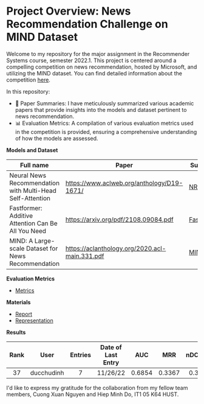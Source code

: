 # Project Overview: News Recommendation Challenge on MIND Dataset

Welcome to my repository for the major assignment in the Recommender Systems course, semester 2022.1. This project is centered around a compelling competition on news recommendation, hosted by Microsoft, and utilizing the MIND dataset. You can find detailed information about the competition [here](https://codalab.lisn.upsaclay.fr/competitions/420).

In this repository:
* 📜 Paper Summaries: I have meticulously summarized various academic papers that provide insights into the models and dataset pertinent to news recommendation.
* 📊 Evaluation Metrics: A compilation of various evaluation metrics used in the competition is provided, ensuring a comprehensive understanding of how the models are assessed.

**Models and Dataset**

| Full name                                                                 | Paper                                              | Summary
| ------------------------------------------------------------------------- | -------------------------------------------------- | -------------------------------------
| Neural News Recommendation with Multi-Head Self-Attention                 | https://www.aclweb.org/anthology/D19-1671/         | [NRMS](https://github.com/ducdinhchu/MIND-news-recommendation/blob/master/S_NRMS.pdf)
| Fastformer: Additive Attention Can Be All You Need                        | https://arxiv.org/pdf/2108.09084.pdf               | [Fastformer](https://github.com/ducdinhchu/MIND-news-recommendation/blob/master/S_Fastformer.pdf)
| MIND: A Large-scale Dataset for News Recommendation                       | https://aclanthology.org/2020.acl-main.331.pdf     | [MIND](https://github.com/ducdinhchu/MIND-news-recommendation/blob/master/S_MIND.pdf)

**Evaluation Metrics**

* [Metrics](https://github.com/ducdinhchu/MIND-news-recommendation/blob/master/metrics.pdf)

**Materials**

* [Report](https://github.com/ducdinhchu/MIND-news-recommendation/blob/master/report.pdf)
* [Representation](https://github.com/ducdinhchu/MIND-news-recommendation/blob/master/presentation.pptx)

**Results**

| Rank | User       | Entries | Date of Last Entry | AUC     | MRR    | nDCG@5  | nDCG@10 |
|:----:|:----------:|:-------:|:------------------:|:-------:|:------:|:-------:|:-------:|
|  37  | ducchudinh |    7    |      11/26/22      | 0.6854  | 0.3367 | 0.3670  | 0.4247  |

I'd like to express my gratitude for the collaboration from my fellow team members, Cuong Xuan Nguyen and Hiep Minh Do, IT1 05 K64 HUST.
